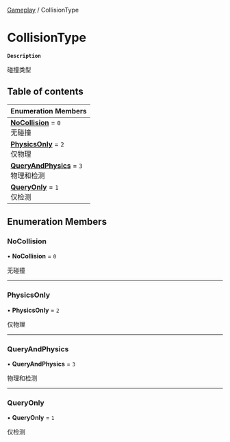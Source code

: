 [Gameplay](../modules/Gameplay.Gameplay.md) / CollisionType

# CollisionType <Badge type="tip" text="Enumeration" /> 

**`Description`**

碰撞类型

## Table of contents

| Enumeration Members |
| :-----|
| **[NoCollision](Gameplay.CollisionType.md#nocollision)** = ``0`` <br> 无碰撞|
| **[PhysicsOnly](Gameplay.CollisionType.md#physicsonly)** = ``2`` <br> 仅物理|
| **[QueryAndPhysics](Gameplay.CollisionType.md#queryandphysics)** = ``3`` <br> 物理和检测|
| **[QueryOnly](Gameplay.CollisionType.md#queryonly)** = ``1`` <br> 仅检测|

## Enumeration Members

### NoCollision  

• **NoCollision** = ``0``

无碰撞

___

### PhysicsOnly  

• **PhysicsOnly** = ``2``

仅物理

___

### QueryAndPhysics  

• **QueryAndPhysics** = ``3``

物理和检测

___

### QueryOnly  

• **QueryOnly** = ``1``

仅检测
